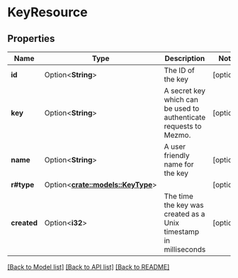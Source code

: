 # KeyResource

## Properties

Name | Type | Description | Notes
------------ | ------------- | ------------- | -------------
**id** | Option<**String**> | The ID of the key | [optional]
**key** | Option<**String**> | A secret key which can be used to authenticate requests to Mezmo. | [optional]
**name** | Option<**String**> | A user friendly name for the key | [optional]
**r#type** | Option<[**crate::models::KeyType**](keyType.md)> |  | [optional]
**created** | Option<**i32**> | The time the key was created as a Unix timestamp in milliseconds | [optional]

[[Back to Model list]](../README.md#documentation-for-models) [[Back to API list]](../README.md#documentation-for-api-endpoints) [[Back to README]](../README.md)


